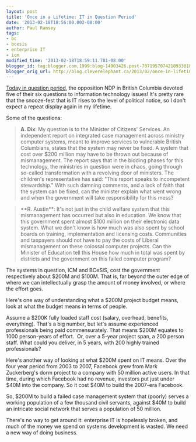 ```yaml
---
layout: post
title: 'Once in a Lifetime: IT in Question Period'
date: '2013-02-18T18:56:00.002-08:00'
author: Paul Ramsey
tags:
- bc
- bcesis
- enterprise IT
- icm
modified_time: '2013-02-18T18:59:11.781-08:00'
blogger_id: tag:blogger.com,1999:blog-14903426.post-7071957074210933018
blogger_orig_url: http://blog.cleverelephant.ca/2013/02/once-in-lifetime-it-in-question-period.html
---
```


[Today in question period](http://www.leg.bc.ca/hansard/39th5th/H30218y.htm), the opposition NDP in British Columbia devoted five of their six questions to information technology issues! It's pretty rare that the snooze-fest that is IT rises to the level of political notice, so I don't expect a repeat display again in my lifetime.

Some of the questions:<br /><blockquote class="tr_bq">**A. Dix**: My question is to the Minister of Citizens' Services. An independent report on integrated case management across ministry computer systems, meant to improve services to vulnerable British Columbians, states that the system may never be fixed. A system that cost over $200 million may have to be thrown out because of mismanagement. The report says that in the bidding phases for this technology, the ministries in question were in chaos, going through so-called transformation with a revolving door of ministers. The children's representative has said: "This report speaks to incompetent stewardship." With such damning comments, and a lack of faith that the system can be fixed, can the minister explain what went wrong and when the government will take responsibility for this mess?&nbsp;</blockquote>

<blockquote class="tr_bq">**R. Austin**: It's not just in the child welfare system that this mismanagement has occurred but also in education. We know that this government spent almost $100 million on their electronic data system. What we don't know is how much was also spent by school boards on training, implementation and licensing costs. Communities and taxpayers should not have to pay the costs of Liberal mismanagement on these colossal computer projects. Can the Minister of Education tell this House how much in total was spent by districts and the government on this failed computer program?</blockquote>

The systems in question, ICM and BCeSIS, cost the government respectively about $200M and $100M. That is, far beyond the outer edge of where we can intellectually grasp the amount of money involved, or where the effort goes.

Here's one way of understanding what a $200M project budget means, look at what the budget means in terms of people.

Assume a $200K fully loaded staff cost (salary, overhead, benefits, everything). That's a big number, but let's assume experienced professionals being paid commensurately. That means $200M equates to 1000 person-years of effort. &nbsp;Or, over a 5-year project span, a 200 person staff. What could you deliver, in 5 years, with 200 highly trained professionals?

Here's another way of looking at what $200M spent on IT means. Over the four year period from 2003 to 2007, Facebook grew from Mark Zuckerberg's dorm project to a company with 50 million active users. In that time, during which Facebook had no revenue, investors put just under $40M into the company. So it cost $40M to build the 2007-era Facebook.

So, $200M to build a failed case management system that (poorly) serves a working population of a few thousand civil servants, against $40M to build an intricate social network that serves a population of 50 million.

There's no way to get around it: enterprise IT is hopelessly broken, and much of the money we spend on systems development is wasted. We need a new way of doing business.

